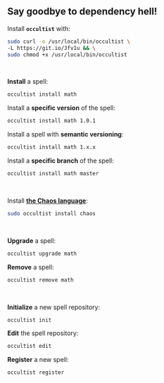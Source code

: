 ## Say goodbye to dependency hell!

Install **`occultist`** with:

```bash
sudo curl -o /usr/local/bin/occultist \
-L https://git.io/Jfv1u && \
sudo chmod +x /usr/local/bin/occultist
```

&nbsp;

**Install** a spell:

```bash
occultist install math
```

Install a **specific version** of the spell:

```bash
occultist install math 1.0.1
```

Install a spell with **semantic versioning**:

```bash
occultist install math 1.x.x
```

Install a **specific branch** of the spell:

```bash
occultist install math master
```

&nbsp;

Install [**the Chaos language**](https://chaos-lang.org/):

```bash
sudo occultist install chaos
```

&nbsp;

**Upgrade** a spell:

```bash
occultist upgrade math
```

**Remove** a spell:

```bash
occultist remove math
```

&nbsp;

**Initialize** a new spell repository:

```bash
occultist init
```

**Edit** the spell repository:

```bash
occultist edit
```

**Register** a new spell:

```bash
occultist register
```
